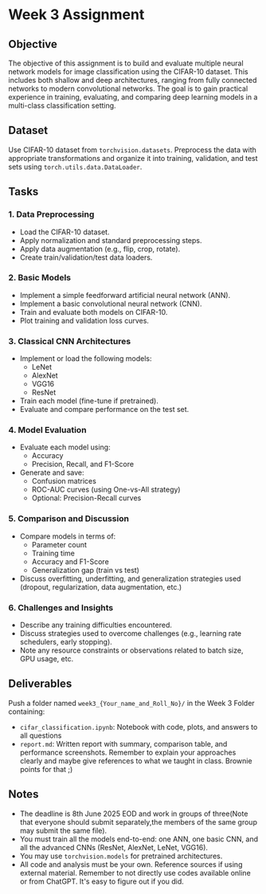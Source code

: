 # Week 3 Assignment

## Objective
The objective of this assignment is to build and evaluate multiple neural network models for image classification using the CIFAR-10 dataset. This includes both shallow and deep architectures, ranging from fully connected networks to modern convolutional networks. The goal is to gain practical experience in training, evaluating, and comparing deep learning models in a multi-class classification setting.

## Dataset
Use CIFAR-10 dataset from `torchvision.datasets`. Preprocess the data with appropriate transformations and organize it into training, validation, and test sets using `torch.utils.data.DataLoader`.

## Tasks

### 1. Data Preprocessing
- Load the CIFAR-10 dataset.
- Apply normalization and standard preprocessing steps.
- Apply data augmentation (e.g., flip, crop, rotate).
- Create train/validation/test data loaders.

### 2. Basic Models
- Implement a simple feedforward artificial neural network (ANN).
- Implement a basic convolutional neural network (CNN).
- Train and evaluate both models on CIFAR-10.
- Plot training and validation loss curves.

### 3. Classical CNN Architectures
- Implement or load the following models:
  - LeNet
  - AlexNet
  - VGG16
  - ResNet
- Train each model (fine-tune if pretrained).
- Evaluate and compare performance on the test set.

### 4. Model Evaluation
- Evaluate each model using:
  - Accuracy
  - Precision, Recall, and F1-Score
- Generate and save:
  - Confusion matrices
  - ROC-AUC curves (using One-vs-All strategy)
  - Optional: Precision-Recall curves

### 5. Comparison and Discussion
- Compare models in terms of:
  - Parameter count
  - Training time
  - Accuracy and F1-Score
  - Generalization gap (train vs test)
- Discuss overfitting, underfitting, and generalization strategies used (dropout, regularization, data augmentation, etc.)

### 6. Challenges and Insights
- Describe any training difficulties encountered.
- Discuss strategies used to overcome challenges (e.g., learning rate schedulers, early stopping).
- Note any resource constraints or observations related to batch size, GPU usage, etc.

## Deliverables
Push a folder named `week3_{Your_name_and_Roll_No}/` in the Week 3 Folder containing:
- `cifar_classification.ipynb`: Notebook with code, plots, and answers to all questions
- `report.md`: Written report with summary, comparison table, and performance screenshots. Remember to explain your approaches clearly and maybe give references to what we taught in class. Brownie points for that ;)


## Notes
- The deadline is 8th June 2025 EOD and work in groups of three(Note that everyone should submit separately,the members of the same group may submit the same file).
- You must train all the models end-to-end: one ANN, one basic CNN, and all the advanced CNNs (ResNet, AlexNet, LeNet, VGG16).
- You may use `torchvision.models` for pretrained architectures.
- All code and analysis must be your own. Reference sources if using external material. Remember to not directly use codes available online or from ChatGPT. It's easy to figure out if you did.

